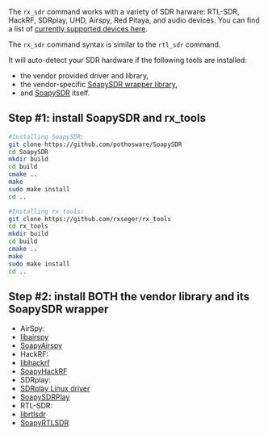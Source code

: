 The `rx_sdr` command works with a variety of SDR harware: RTL-SDR, HackRF, SDRplay, UHD, Airspy, Red Pitaya, and audio devices. You can find a list of [currently supported devices here](https://github.com/pothosware?utf8=%E2%9C%93&q=soapy&type=&language=).

The `rx_sdr` command syntax is similar to the `rtl_sdr` command.

It will auto-detect your SDR hardware if the following tools are installed:
* the vendor provided driver and library, 
* the vendor-specific [SoapySDR wrapper library](https://github.com/pothosware?utf8=%E2%9C%93&q=soapy&type=&language=), 
* and [SoapySDR](https://github.com/pothosware/SoapySDR) itself.

## Step #1: install SoapySDR and rx_tools
```bash
#Installing SoapySDR:
git clone https://github.com/pothosware/SoapySDR
cd SoapySDR
mkdir build
cd build
cmake ..
make 
sudo make install
cd ..

#Installing rx_tools:
git clone https://github.com/rxseger/rx_tools
cd rx_tools
mkdir build
cd build
cmake ..
make 
sudo make install
cd ..
```

## Step #2: install BOTH the vendor library and its SoapySDR wrapper
* AirSpy:
 * [libairspy](https://github.com/airspy/host)
 * [SoapyAirspy](https://github.com/pothosware/SoapyAirspy)
* HackRF:
 * [libhackrf](https://github.com/mossmann/hackrf)
 * [SoapyHackRF](https://github.com/pothosware/SoapyHackRF)
* SDRplay:
 * [SDRplay Linux driver](http://www.sdrplay.com/linuxdl.php)
 * [SoapySDRPlay](https://github.com/pothosware/SoapySDRPlay)
* RTL-SDR:
 * [librtlsdr](https://github.com/keenerd/rtl-sdr)
 * [SoapyRTLSDR](https://github.com/pothosware/SoapyRTLSDR)

